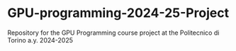 # GPU-programming-2024-25-Project
Repository for the GPU Programming course project at the Politecnico di Torino a.y. 2024-2025
